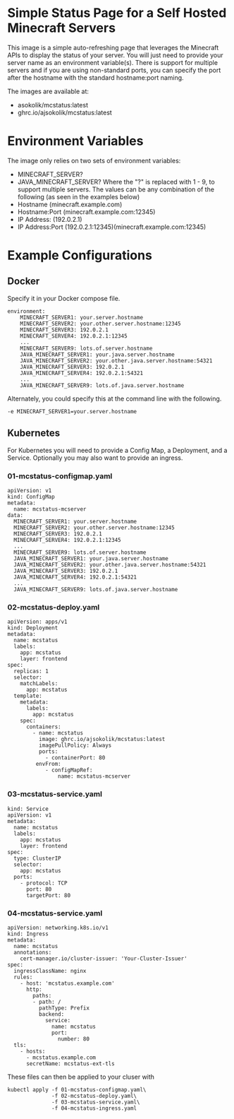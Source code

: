 # Simple Status Page for a Self Hosted Minecraft Servers
This image is a simple auto-refreshing page that leverages the Minecraft APIs to display the status of your server. You will just need to provide your server name as an environment variable(s). There is support for multiple servers and if you are using non-standard ports, you can specify the port after the hostname with the standard hostname:port naming.

The images are available at:
- asokolik/mcstatus:latest
- ghrc.io/ajsokolik/mcstatus:latest

# Environment Variables
The image only relies on two sets of environment variables:
- MINECRAFT_SERVER?
- JAVA_MINECRAFT_SERVER?
Where the "?" is replaced with 1 - 9, to support multiple servers. The values can be any combination of the following (as seen in the examples below)
- Hostname (minecraft.example.com)
- Hostname:Port (minecraft.example.com:12345)
- IP Address: (192.0.2.1)
- IP Address:Port (192.0.2.1:12345)(minecraft.example.com:12345)

# Example Configurations
## Docker
Specify it in your Docker compose file.
```
environment:
    MINECRAFT_SERVER1: your.server.hostname
    MINECRAFT_SERVER2: your.other.server.hostname:12345
    MINECRAFT_SERVER3: 192.0.2.1
    MINECRAFT_SERVER4: 192.0.2.1:12345
    ...
    MINECRAFT_SERVER9: lots.of.server.hostname
    JAVA_MINECRAFT_SERVER1: your.java.server.hostname
    JAVA_MINECRAFT_SERVER2: your.other.java.server.hostname:54321
    JAVA_MINECRAFT_SERVER3: 192.0.2.1
    JAVA_MINECRAFT_SERVER4: 192.0.2.1:54321
    ...
    JAVA_MINECRAFT_SERVER9: lots.of.java.server.hostname
```
Alternately, you could specify this at the command line with the following.
```
-e MINECRAFT_SERVER1=your.server.hostname
```
## Kubernetes
For Kubernetes you will need to provide a Config Map, a Deployment, and a Service. Optionally you may also want to provide an ingress.
### 01-mcstatus-configmap.yaml

```
apiVersion: v1
kind: ConfigMap
metadata:
  name: mcstatus-mcserver
data:
  MINECRAFT_SERVER1: your.server.hostname
  MINECRAFT_SERVER2: your.other.server.hostname:12345
  MINECRAFT_SERVER3: 192.0.2.1
  MINECRAFT_SERVER4: 192.0.2.1:12345
  ...
  MINECRAFT_SERVER9: lots.of.server.hostname
  JAVA_MINECRAFT_SERVER1: your.java.server.hostname
  JAVA_MINECRAFT_SERVER2: your.other.java.server.hostname:54321
  JAVA_MINECRAFT_SERVER3: 192.0.2.1
  JAVA_MINECRAFT_SERVER4: 192.0.2.1:54321
  ...
  JAVA_MINECRAFT_SERVER9: lots.of.java.server.hostname
```
### 02-mcstatus-deploy.yaml
```
apiVersion: apps/v1
kind: Deployment
metadata:
  name: mcstatus
  labels:
    app: mcstatus
    layer: frontend
spec:
  replicas: 1
  selector:
    matchLabels:
      app: mcstatus
  template:
    metadata:
      labels:
        app: mcstatus
    spec:
      containers:
        - name: mcstatus
          image: ghrc.io/ajsokolik/mcstatus:latest
          imagePullPolicy: Always
          ports:
            - containerPort: 80
         envFrom:
            - configMapRef:
                name: mcstatus-mcserver
```
### 03-mcstatus-service.yaml
```
kind: Service
apiVersion: v1
metadata:
  name: mcstatus
  labels:
    app: mcstatus
    layer: frontend
spec:
  type: ClusterIP
  selector:
    app: mcstatus
  ports:
    - protocol: TCP
      port: 80
      targetPort: 80
```
### 04-mcstatus-service.yaml
```
apiVersion: networking.k8s.io/v1
kind: Ingress
metadata:
  name: mcstatus
  annotations:
    cert-manager.io/cluster-issuer: 'Your-Cluster-Issuer'
spec:
  ingressClassName: nginx
  rules:
    - host: 'mcstatus.example.com'
      http:
        paths:
        - path: /
          pathType: Prefix
          backend:
            service:
              name: mcstatus
              port:
                number: 80
  tls:
    - hosts:
      - mcstatus.example.com
      secretName: mcstatus-ext-tls
```
These files can then be applied to your cluser with
```
kubectl apply -f 01-mcstatus-configmap.yaml\
              -f 02-mcstatus-deploy.yaml\
              -f 03-mcstatus-service.yaml\
              -f 04-mcstatus-ingress.yaml
```
        
